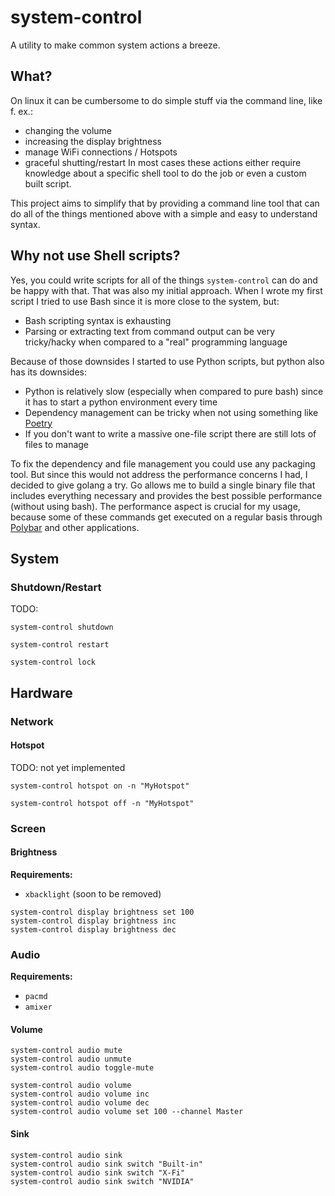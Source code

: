 # system-control

A utility to make common system actions a breeze.

## What?
On linux it can be cumbersome to do simple stuff via the command line, like f. ex.:
* changing the volume
* increasing the display brightness
* manage WiFi connections / Hotspots
* graceful shutting/restart
In most cases these actions either require knowledge about a specific shell tool
to do the job or even a custom built script.

This project aims to simplify that by providing a command line tool that
can do all of the things mentioned above with a simple and easy to understand syntax.

## Why not use Shell scripts?
Yes, you could write scripts for all of the things
`system-control` can do and be happy with that. That was also my initial approach.
When I wrote my first script I tried to use Bash since it is more
close to the system, but:

* Bash scripting syntax is exhausting
* Parsing or extracting text from command output can be very tricky/hacky when compared to a "real" programming language

Because of those downsides I started to use Python scripts, but python also has its downsides:

* Python is relatively slow (especially when compared to pure bash) since it has to start a python environment every time
* Dependency management can be tricky when not using something like [Poetry](https://github.com/python-poetry/poetry)
* If you don't want to write a massive one-file script there are still lots of files to manage

To fix the dependency and file management you could use any packaging tool. But since this would
not address the performance concerns I had, I decided to give golang a try. Go allows me to build
a single binary file that includes everything necessary and provides the best possible performance
(without using bash). The performance aspect is crucial for my usage, because some of these commands
 get executed on a regular basis through [Polybar](https://github.com/polybar/polybar) and other 
 applications.

## System

### Shutdown/Restart

TODO:

```shell script
system-control shutdown
```

```shell script
system-control restart
```

```shell script
system-control lock
```

## Hardware

### Network

#### Hotspot

TODO: not yet implemented

```shell script
system-control hotspot on -n "MyHotspot"
```

```shell script
system-control hotspot off -n "MyHotspot"
```

### Screen

#### Brightness

**Requirements:**
* `xbacklight` (soon to be removed)

```shell script
system-control display brightness set 100
system-control display brightness inc
system-control display brightness dec
```

### Audio

**Requirements:**
* `pacmd`
* `amixer`

#### Volume

```shell script
system-control audio mute
system-control audio unmute
system-control audio toggle-mute
```

```shell script
system-control audio volume
system-control audio volume inc
system-control audio volume dec
system-control audio volume set 100 --channel Master
```

#### Sink

```shell script
system-control audio sink
system-control audio sink switch "Built-in"
system-control audio sink switch "X-Fi"
system-control audio sink switch "NVIDIA"
```